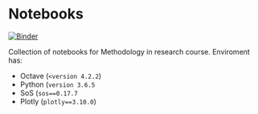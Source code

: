 # Notebooks
[![Binder](https://mybinder.org/badge_logo.svg)](https://mybinder.org/v2/gh/FINKI-Research-methodology-in-ICT/notebooks19/HEAD)

Collection of notebooks for Methodology in research course. Enviroment has: 
- Octave (<code><version 4.2.2</code>)
- Python (<code>version 3.6.5</code>
- SoS (<code>sos==0.17.7</code>  
- Plotly (<code>plotly==3.10.0</code>)
